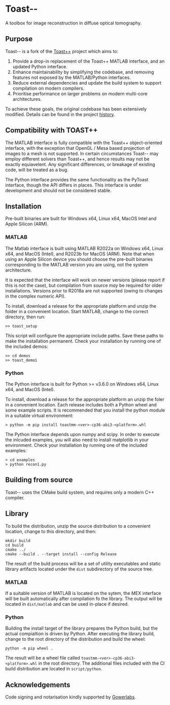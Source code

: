 # Toast--

A toolbox for image reconstruction in diffuse optical tomography.

## Purpose

Toast-- is a fork of the [Toast++](https://github.com/toastpp/toastpp) project which aims to: 

 1. Provide a drop-in replacement of the Toast++ MATLAB interface, and an updated Python interface.
 2. Enhance maintainability by simplifying the codebase, and removing features not exposed by the MATLAB/Python interfaces.
 3. Reduce external dependencies and update the build system to support compilation on modern compilers.
 4. Prioritise performance on larger problems on modern multi-core architectures.

To achieve these goals, the original codebase has been extensively modified. Details can be found in the project [history](https://github.com/samuelpowell/toastmm/blob/master/HISTORY.md).

## Compatibility with TOAST++

The MATLAB interface is fully compatible with the Toast++ object-oriented interface, with the
exception that OpenGL / Mesa based projection of images to a mesh is not supported. In
certain circumstances Toast-- may employ different solvers than Toast++, and hence results
may not be exactly equiavelent. Any significant differences, or breakage of existing code, will
be treated as a bug.

The Python interface provides the same functionality as the PyToast interface, though the API
differs in places. This interface is under development and should not be considered stable.

## Installation

Pre-built binaries are built for Windows x64, Linux x64, MacOS Intel and Apple Silicon (ARM).

### MATLAB

The Matlab interface is built using MATLAB R2022a on Windows x64, Linux x64, and MacOS (Intel),
and R2023b for MacOS (ARM). Note that when using an Apple Silicon device you should choose the
pre-built binaries corresponding to the MATLAB version you are using, not the system architecture. 

It is expected that the interface will work on newer versions (please report if this is not
the case), but compilation from source *may* be required for older installations. Versions
prior to R2018a are not supported (owing to changes in the complex numeric API).

To install, download a release for the appropriate platform and unzip the folder in a
convenient location. Start MATLAB, change to the correct directory, then run:

```
>> toast_setup
```

This script will configure the appropriate include paths. Save these paths to make the
installation permanent. Check your installation by running one of the included demos:

```
>> cd demos
>> toast_demo1
```

### Python

The Python interface is built for Python >= v3.6.0 on Windows x64, Linux x64, and MacOS (Intel).

To install, download a release for the appropriate platform an unzip the foler in a 
convenient location. Each release includes both a Python wheel and some example scripts. It is recommended that you install the python module in a suitable
virtual environment:

```
> python -m pip install toastmm-<ver>-cp36-abi3-<platform>.whl
```

The Python interface depends upon numpy and scipy. In order to execute the inlcuded examples, you will also need to install matplotlib in your environment. Check your installation by running one of the included examples:

```
> cd examples
> python recon1.py
```

## Building from source

Toast-- uses the CMake build system, and requires only a modern C++ compiler.

## Library

To build the distribution, unzip the source distribution to a convenient location,  change to this directory, and then:

```
mkdir build
cd build
cmake ../
cmake --build . --target install --config Release
```

The result of the buld process will be a set of utility executables and static library artifacts located under the `dist` subdirectory of the source tree.

### MATLAB

If a suitable version of MATLAB is located on the sytem, the MEX interface will be built automatically after compilation fo the library. The output will be located in `dist/matlab` and can be used in-place if desired.

### Python

Building the install target of the library prepares the Python build, but the actual compialtion is driven by Python. After executing the library build, change to the root directory of the distribution and build the wheel:

```
python -m pip wheel .
```

The result will be a wheel file called `toastmm-<ver>-cp36-abi3-<platform>.whl` in the root directory. The additional files included with the CI build distribution are located in `script/python`.

## Acknowledgements

Code signing and notarisation kindly supported by [Gowerlabs](https://www.gowerlabs.co.uk).




